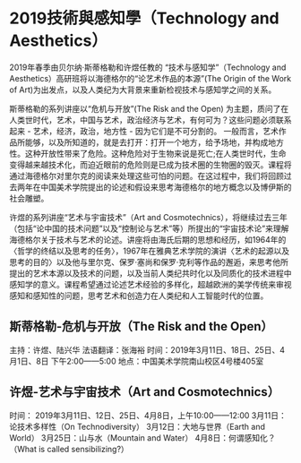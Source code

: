 # 2019技術與感知學（Technology and Aesthetics）
2019年春季由贝尔纳·斯蒂格勒和许煜任教的 “技术与感知学”（Technology and Aesthetics）高研班将以海德格尔的“论艺术作品的本源”(The Origin of the Work of Art)为出发点，以及人类纪为大背景来重新检视技术与感知学之间的关系。

斯蒂格勒的系列讲座以“危机与开放”(The Risk and the Open) 为主题，质问了在人类世时代，艺术，中国与艺术，政治经济与艺术，有何可为？这些问题必须联系起来 - 艺术，经济，政治，地方性 - 因为它们是不可分割的。 一般而言，艺术作品所能够，以及所知道的，就是去打开：打开一个地方，给予场地，并构成地方性。这种开放性带来了危险。这种危险对于生物来说是死亡;在人类世时代，生命变得越来越技术化，而迫近眼前的危险则是已成为技术圈的生物圈的毁灭。课程将通过海德格尔对里尔克的阅读来处理这些可怕的问题。在这过程中，我们将回顾过去两年在中国美术学院提出的论述和假设来思考海德格尔的地方概念以及博伊斯的社会雕塑。

许煜的系列讲座“艺术与宇宙技术”（Art and Cosmotechnics），将继续过去三年（包括“论中国的技术问题”以及“控制论与艺术”等）所提出的“宇宙技术论”来理解海德格尔关于技术与艺术的论述。讲座将由海氏后期的思想和经历，如1964年的〈哲学的终结以及思考的任务〉，1967年在雅典艺术学院的演讲〈艺术的起源以及思考的目的〉以及他与里尔克、保罗·塞尚和保罗·克利等作品的邂逅，来思考他所提出的艺术本源以及技术的问题，以及当前人类纪共时化以及同质化的技术进程中感知学的意义。课程希望通过论述艺术经验的多样化，超越欧洲的美学传统来审视感知和感知性的问题，思考艺术和创造力在人类纪和人工智能时代的位置。

## 斯蒂格勒-危机与开放（The Risk and the Open）
主持：许煜、陆兴华
法语翻译：张海裕 
时间：2019年3月11日、18日、25日、4月1日、8日 下午2:00——5:00
地点：中国美术学院南山校区4号楼405室 

## 许煜-艺术与宇宙技术（Art and Cosmotechnics）
时间： 2019年3月11日、12日、25日、4月8日，上午10:00——12:00
3月11日：论技术多样性（On Technodiversity）
3月12日：大地与世界（Earth and World）
3月25日：山与水（Mountain and Water）
4月8日：何谓感知化？（What is called sensibilizing?）
